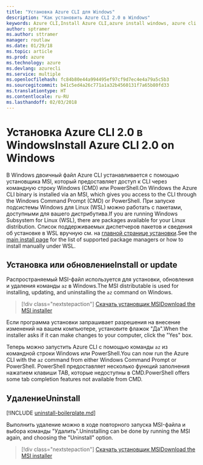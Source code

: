 ```yaml
---
title: "Установка Azure CLI для Windows"
description: "Как установить Azure CLI 2.0 в Windows"
keywords: Azure CLI,Install Azure CLI,azure install windows, azure cli windows, azure windows
author: sptramer
ms.author: sttramer
manager: routlaw
ms.date: 01/29/18
ms.topic: article
ms.prod: azure
ms.technology: azure
ms.devlang: azurecli
ms.service: multiple
ms.openlocfilehash: fc84b80e44a994495ef97cf9d7ec4e4a79a5c5b3
ms.sourcegitcommit: b41c5ed4a26c771a1a32b4560131f7a65b80fd33
ms.translationtype: HT
ms.contentlocale: ru-RU
ms.lasthandoff: 02/03/2018
---
```

# <a name="install-azure-cli-20-on-windows"></a><span data-ttu-id="108a5-104">Установка Azure CLI 2.0 в Windows</span><span class="sxs-lookup"><span data-stu-id="108a5-104">Install Azure CLI 2.0 on Windows</span></span>

<span data-ttu-id="108a5-105">В Windows двоичный файл Azure CLI устанавливается с помощью установщика MSI, который предоставляет доступ к CLI через командную строку Windows (CMD) или PowerShell.</span><span class="sxs-lookup"><span data-stu-id="108a5-105">On Windows the Azure CLI binary is installed via an MSI, which gives you access to the CLI through the Windows Command Prompt (CMD) or PowerShell.</span></span>
<span data-ttu-id="108a5-106">При запуске подсистемы Windows для Linux (WSL) можно работать с пакетами, доступными для вашего дистрибутива.</span><span class="sxs-lookup"><span data-stu-id="108a5-106">If you are running Windows Subsystem for Linux (WSL), there are packages available for your Linux distribution.</span></span> <span data-ttu-id="108a5-107">Список поддерживаемых диспетчеров пакетов и сведения об установке в WSL вручную см. на [главной странице установки](install-azure-cli.md).</span><span class="sxs-lookup"><span data-stu-id="108a5-107">See the [main install page](install-azure-cli.md) for the list of supported package managers or how to install manually under WSL.</span></span>

## <a name="install-or-update"></a><span data-ttu-id="108a5-108">Установка или обновление</span><span class="sxs-lookup"><span data-stu-id="108a5-108">Install or update</span></span>

<span data-ttu-id="108a5-109">Распространяемый MSI-файл используется для установки, обновления и удаления команды `az` в Windows.</span><span class="sxs-lookup"><span data-stu-id="108a5-109">The MSI distributable is used for installing, updating, and uninstalling the `az` command on Windows.</span></span>

> [!div class="nextstepaction"]
> [<span data-ttu-id="108a5-110">Скачать установщик MSI</span><span class="sxs-lookup"><span data-stu-id="108a5-110">Download the MSI installer</span></span>](https://azurecliprod.blob.core.windows.net/msi/azure-cli-latest.msi)

<span data-ttu-id="108a5-111">Если программа установки запрашивает разрешения на внесение изменений на вашем компьютере, установите флажок "Да".</span><span class="sxs-lookup"><span data-stu-id="108a5-111">When the installer asks if it can make changes to your computer, click the "Yes" box.</span></span>

<span data-ttu-id="108a5-112">Теперь можно запустить Azure CLI с помощью команды `az` из командной строки Windows или PowerShell.</span><span class="sxs-lookup"><span data-stu-id="108a5-112">You can now run the Azure CLI with the `az` command from either Windows Command Prompt or PowerShell.</span></span> <span data-ttu-id="108a5-113">PowerShell предоставляет несколько функций заполнения нажатием клавиши TAB, которые недоступны в CMD.</span><span class="sxs-lookup"><span data-stu-id="108a5-113">PowerShell offers some tab completion features not available from CMD.</span></span>

## <a name="uninstall"></a><span data-ttu-id="108a5-114">Удаление</span><span class="sxs-lookup"><span data-stu-id="108a5-114">Uninstall</span></span>

[!INCLUDE [uninstall-boilerplate.md](includes/uninstall-boilerplate.md)]

<span data-ttu-id="108a5-115">Выполнить удаление можно в ходе повторного запуска MSI-файла и выбора команды "Удалить".</span><span class="sxs-lookup"><span data-stu-id="108a5-115">Uninstalling can be done by running the MSI again, and choosing the "Uninstall" option.</span></span> 

> [!div class="nextstepaction"]
> [<span data-ttu-id="108a5-116">Скачать установщик MSI</span><span class="sxs-lookup"><span data-stu-id="108a5-116">Download the MSI installer</span></span>](https://azurecliprod.blob.core.windows.net/msi/azure-cli-latest.msi)
